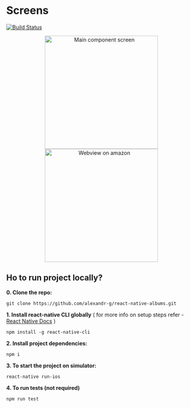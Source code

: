 # Screens

[![Build Status](https://travis-ci.org/alexandr-g/react-native-albums.svg?branch=master)](https://travis-ci.org/alexandr-g/react-native-albums)

<p align="center">
    <img width="300" alt="Main component screen" src="https://cloud.githubusercontent.com/assets/9251327/22186311/ff353934-e0f3-11e6-9331-64fe35cbf396.png">
    <img width="300" alt="Webview on amazon" src="https://cloud.githubusercontent.com/assets/9251327/22186319/16903322-e0f4-11e6-9533-aaba4f67830a.png">
</p>

## Ho to run project locally?

**0. Clone the repo:**

`git clone https://github.com/alexandr-g/react-native-albums.git`

**1. Install react-native CLI globally** ( for more info on setup steps refer - [React Native Docs](https://facebook.github.io/react-native/docs/getting-started.html) )

`npm install -g react-native-cli`

**2. Install project dependencies:**

`npm i`

**3. To start the project on simulator:**

`react-native run-ios`

**4. To run tests (not required)**

`npm run test`
